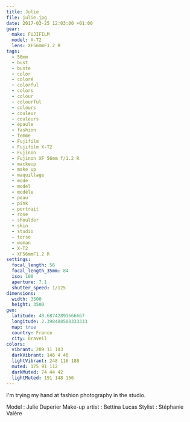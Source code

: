 ```yaml
---
title: Julie
file: julie.jpg
date: 2017-03-25 12:03:00 +01:00
gear:
  make: FUJIFILM
  model: X-T2
  lens: XF56mmF1.2 R
tags:
  - 56mm
  - bust
  - buste
  - color
  - coloré
  - colorful
  - colors
  - colour
  - colourful
  - colours
  - couleur
  - couleurs
  - épaule
  - fashion
  - femme
  - Fujifilm
  - Fujifilm X-T2
  - Fujinon
  - Fujinon XF 56mm f/1.2 R
  - mackeup
  - make up
  - maquillage
  - mode
  - model
  - modèle
  - peau
  - pink
  - portrait
  - rose
  - shoulder
  - skin
  - studio
  - torso
  - woman
  - X-T2
  - XF56mmF1.2 R
settings:
  focal_length: 56
  focal_length_35mm: 84
  iso: 100
  aperture: 7.1
  shutter_speed: 1/125
dimensions:
  width: 3500
  height: 3500
geo:
  latitude: 48.68742891666667
  longitude: 2.398488508333333
  map: true
  country: France
  city: Draveil
colors:
  vibrant: 209 11 103
  darkVibrant: 146 4 46
  lightVibrant: 248 116 188
  muted: 175 91 112
  darkMuted: 74 44 42
  lightMuted: 191 148 156
---
```


I'm trying my hand at fashion photography in the studio.

Model : Julie Duperier
Make-up artist : Bettina Lucas
Stylist : Stéphanie Valère
